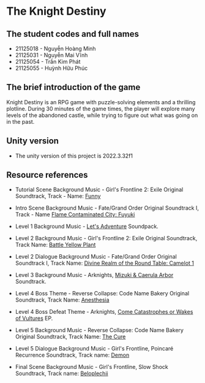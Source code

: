 # The Knight Destiny

## The student codes and full names

- 21125018 - Nguyễn Hoàng Minh
- 21125031 - Nguyễn Mai Vĩnh
- 21125054 - Trần Kim Phát
- 21125055 - Huỳnh Hữu Phúc

## The brief introduction of the game

Knight Destiny is an RPG game with puzzle-solving elements and a thrilling plotline. During 30 minutes of the game times, the player will explore many levels of the abandoned castle, while trying to figure out what was going on in the past.

## Unity version

- The unity version of this project is 2022.3.32f1

## Resource references

- Tutorial Scene Background Music - Girl's Frontline 2: Exile Original Soundtrack, Track - Name: [Funny](https://www.youtube.com/watch?v=wNqLuZyHImk&list=PL6N1UyX9iZqsOczU6QhCHEqNEVfyOg31K&index=21&t=92s)

- Intro Scene Background Music - Fate/Grand Order Original Soundtrack I, Track - Name [Flame Contaminated City: Fuyuki](https://www.youtube.com/watch?v=pJvSaxBYOkw&list=PLdR7m7PFLzQ7Yb6xmmuqEl6FjWTcwhlh_&index=8)

- Level 1 Background Music - [Let's Adventure](https://sonatina.itch.io/letsadventure) Soundpack.

- Level 2 Background Music - Girl's Frontline 2: Exile Original Soundtrack, Track Name: [Battle Yellow Plant](https://drive.google.com/file/d/1PdYowzprWjhu8CNn8wq2VuzXQ3etClhC/view?usp=drive_link)

- Level 2 Dialogue Background Music - Fate/Grand Order Original Soundtrack I, Track Name: [Divine Realm of the Round Table: Camelot 1](https://www.youtube.com/watch?v=ijKzGiqfHek&list=PLdR7m7PFLzQ7Yb6xmmuqEl6FjWTcwhlh_&index=29)

- Level 3 Background Music - Arknights, [Mizuki & Caerula Arbor](https://open.spotify.com/track/10rMOYHGaVUGdQkP79IyoE?si=f9c3c13d812d4f6c) Soundtrack. 

- Level 4 Boss Theme - Reverse Collapse: Code Name Bakery Original Soundtrack, Track Name: [Anesthesia](https://www.youtube.com/watch?v=5aFyLgukyQM&list=PL3RoMYUaU7-YydtOLT8bliUalF8XlK6XT&index=46)

- Level 4 Boss Defeat Theme - Arknights, [Come Catastrophes or Wakes of Vultures](https://www.youtube.com/watch?v=M18fZDGaL3g&list=PLih_zMjUgynEbeSEAVt2NjtVPQT9xYkOV&index=27) EP.

- Level 5 Background Music - Reverse Collapse: Code Name Bakery Original Soundtrack, Track Name: [The Cure](https://www.youtube.com/watch?v=nmPqcm4JYB4&list=PL3RoMYUaU7-YydtOLT8bliUalF8XlK6XT&index=60)

- Level 5 Dialogue Background Music - Girl's Frontline, Poincaré Recurrence Soundtrack, Track name: [Demon](https://www.youtube.com/watch?v=f01I5QkDX90)

- Final Scene Background Music - Girl's Frontline, Slow Shock Soundtrack, Track name: [Beloplechii](https://www.youtube.com/watch?v=lNjBZ0MvAlo)
